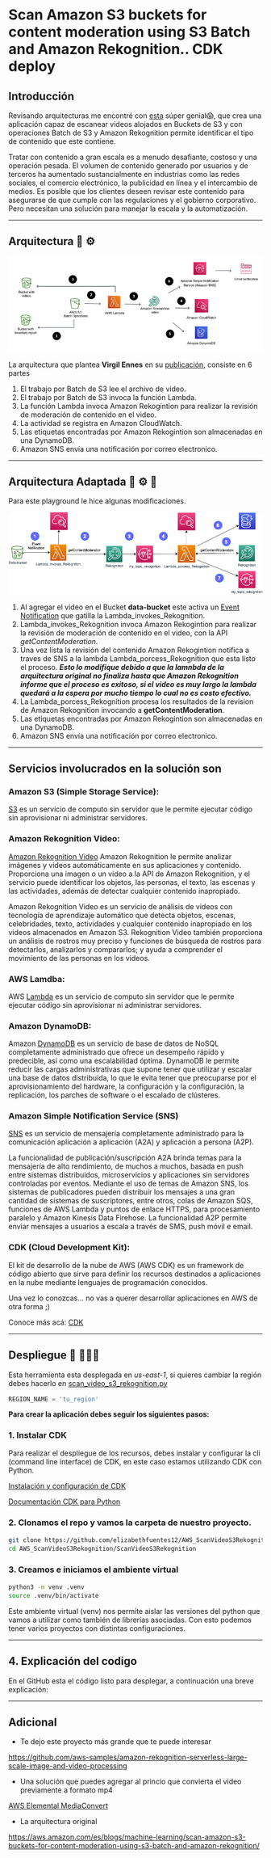 # Scan Amazon S3 buckets for content moderation using S3 Batch and Amazon Rekognition.. CDK deploy

## Introducción

Revisando arquitecturas me encontré con [esta](https://aws.amazon.com/es/blogs/machine-learning/scan-amazon-s3-buckets-for-content-moderation-using-s3-batch-and-amazon-rekognition/) súper genial😱, que crea una aplicación capaz de escanear videos alojados en Buckets de S3 y con operaciones Batch de S3 y Amazon Rekognition permite identificar el tipo de contenido que este contiene. 

Tratar con contenido a gran escala es a menudo desafiante, costoso y una operación pesada. El volumen de contenido generado por usuarios y de terceros ha aumentado sustancialmente en industrias como las redes sociales, el comercio electrónico, la publicidad en línea y el intercambio de medios. Es posible que los clientes deseen revisar este contenido para asegurarse de que cumple con las regulaciones y el gobierno corporativo. Pero necesitan una solución para manejar la escala y la automatización.
 

---

## Arquitectura 🤔 ⚙️

!["Diagrama"](imagen/diagrama.png)

La arquitectura que plantea **Virgil Ennes** en su [publicación]((https://aws.amazon.com/es/blogs/machine-learning/scan-amazon-s3-buckets-for-content-moderation-using-s3-batch-and-amazon-rekognition/)), consiste en 6 partes 


1. El trabajo por Batch de S3 lee el archivo de video.
2. El trabajo por Batch de S3 invoca la función Lambda. 
3. La función Lambda invoca Amazon Rekogintion para realizar la revisión de moderación de contenido en el video. 
4. La actividad se registra en Amazon CloudWatch. 
5. Las etiquetas encontradas por Amazon Rekogintion son almacenadas en una DynamoDB.
6. Amazon SNS envía una notificación por correo electronico. 

---
## Arquitectura Adaptada 🤔 ⚙️ 🧰

Para este playground le hice algunas modificaciones.

!["Diagrama_2"](imagen/diagrama_2.png)

1. Al agregar el video en el Bucket **data-bucket** este activa un [Event Notification](https://docs.aws.amazon.com/AmazonS3/latest/userguide/NotificationHowTo.html) que gatilla la Lambda_invokes_Rekognition. 
2. Lambda_invokes_Rekognition invoca Amazon Rekogintion para realizar la revisión de moderación de contenido en el video, con la API *getContentModeration*.
3. Una vez lista la revisión del contenido Amazon Rekogintion notifica a traves de SNS a la lambda Lambda_porcess_Rekognition que esta listo el proceso.
 ***Esto lo modifique debido a que la lamnbda de la arquitectura original no finaliza hasta que Amazon Rekognition informe que el proceso es exitoso, si el video es muy largo la lambda quedará a la espera por mucho tiempo lo cual no es costo efectivo.***  
 4. La Lambda_porcess_Rekognition procesa los resultados de la revision de Amazon Rekognition invocando a **getContentModeration**. 
 5. Las etiquetas encontradas por Amazon Rekogintion son almacenadas en una DynamoDB.
 6. Amazon SNS envía una notificación por correo electronico.

 ---

## Servicios involucrados en la solución son

### Amazon S3 (Simple Storage Service):
[S3](https://aws.amazon.com/es/s3/) es un servicio de computo sin servidor que le permite ejecutar código sin aprovisionar ni administrar servidores.

### Amazon Rekognition Video:
[Amazon Rekognition Video](https://aws.amazon.com/es/rekognition/video-features/) 
Amazon Rekognition le permite analizar imágenes y videos automáticamente en sus aplicaciones y contenido. Proporciona una imagen o un video a la API de Amazon Rekognition, y el servicio puede identificar los objetos, las personas, el texto, las escenas y las actividades, además de detectar cualquier contenido inapropiado.

Amazon Rekognition Video es un servicio de análisis de videos con tecnología de aprendizaje automático que detecta objetos, escenas, celebridades, texto, actividades y cualquier contenido inapropiado en los videos almacenados en Amazon S3. Rekognition Video también proporciona un análisis de rostros muy preciso y funciones de búsqueda de rostros para detectarlos, analizarlos y compararlos; y ayuda a comprender el movimiento de las personas en los videos.

### AWS Lamdba: 
AWS [Lambda](https://aws.amazon.com/es/lambda/) es un servicio de computo sin servidor que le permite ejecutar código sin aprovisionar ni administrar servidores. 

### Amazon DynamoDB:
Amazon [DynamoDB](https://docs.aws.amazon.com/es_es/amazondynamodb/latest/developerguide/Introduction.html) es un servicio de base de datos de NoSQL completamente administrado que ofrece un desempeño rápido y predecible, así como una escalabilidad óptima. DynamoDB le permite reducir las cargas administrativas que supone tener que utilizar y escalar una base de datos distribuida, lo que le evita tener que preocuparse por el aprovisionamiento del hardware, la configuración y la configuración, la replicación, los parches de software o el escalado de clústeres.

### Amazon Simple Notification Service (SNS)
[SNS](https://aws.amazon.com/es/sns/?whats-new-cards.sort-by=item.additionalFields.postDateTime&whats-new-cards.sort-order=desc) es un servicio de mensajería completamente administrado para la comunicación aplicación a aplicación (A2A) y aplicación a persona (A2P).

La funcionalidad de publicación/suscripción A2A brinda temas para la mensajería de alto rendimiento, de muchos a muchos, basada en push entre sistemas distribuidos, microservicios y aplicaciones sin servidores controladas por eventos. Mediante el uso de temas de Amazon SNS, los sistemas de publicadores pueden distribuir los mensajes a una gran cantidad de sistemas de suscriptores, entre otros, colas de Amazon SQS, funciones de AWS Lambda y puntos de enlace HTTPS, para procesamiento paralelo y Amazon Kinesis Data Firehose. La funcionalidad A2P permite enviar mensajes a usuarios a escala a través de SMS, push móvil e email.

### CDK (Cloud Development Kit): 
El kit de desarrollo de la nube de AWS (AWS CDK) es un framework de código abierto que sirve para definir los recursos destinados a aplicaciones en la nube mediante lenguajes de programación conocidos.

Una vez lo conozcas... no vas a querer desarrollar aplicaciones en AWS de otra forma ;)

Conoce más acá: [CDK](https://aws.amazon.com/es/cdk/?nc1=h_ls)

---

## Despliegue 🚀 👩🏻‍🚀

Esta herramienta esta desplegada en *us-east-1*, si quieres cambiar la región debes hacerlo en [scan_video_s3_rekognition.py](https://github.com/elizabethfuentes12/AWS_ScanVideoS3Rekognition/tree/main/ScanVideoS3Rekognition/scan_video_s3_rekognition/scan_video_s3_rekognition.py) 

```python
REGION_NAME = 'tu_region'
```
**Para crear la aplicación debes seguir los siguientes pasos:**

### 1. Instalar CDK

Para realizar el despliegue de los recursos, debes instalar y configurar la cli (command line interface) de CDK, en este caso estamos utilizando CDK con Python.

[Instalación y configuración de CDK](https://docs.aws.amazon.com/cdk/latest/guide/getting_started.html)

[Documentación CDK para Python](https://docs.aws.amazon.com/cdk/api/latest/python/index.html)


### 2. Clonamos el repo y vamos la carpeta de nuestro proyecto. 

```bash
git clone https://github.com/elizabethfuentes12/AWS_ScanVideoS3Rekognition
cd AWS_ScanVideoS3Rekognition/ScanVideoS3Rekognition
```

### 3. Creamos e iniciamos el ambiente virtual

```bash
python3 -m venv .venv
source .venv/bin/activate
```

Este ambiente virtual (venv) nos permite aislar las versiones del python que vamos a utilizar como también de librerías asociadas. Con esto podemos tener varios proyectos con distintas configuraciones.
___
## 4. Explicación del codigo
En el GitHub esta el código listo para desplegar, a continuación una breve explicación:

----

## Adicional

* Te dejo este proyecto más grande que te puede interesar 

https://github.com/aws-samples/amazon-rekognition-serverless-large-scale-image-and-video-processing

* Una solución que puedes agregar al princio que convierta el video previamente a formato mp4

[AWS Elemental MediaConvert](https://aws.amazon.com/es/mediaconvert/)

* La arquitectura original

https://aws.amazon.com/es/blogs/machine-learning/scan-amazon-s3-buckets-for-content-moderation-using-s3-batch-and-amazon-rekognition/
